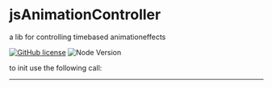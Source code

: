 # jsAnimationController
a lib for controlling timebased animationeffects

[![GitHub license](https://img.shields.io/npm/l/jsAnimationController?style=flat-square)](https://github.com/docravendark/jsAnimationController/blob/master/LICENSE)
![Node Version](https://img.shields.io/npm/v/jsAnimationController?style=flat-square)

to init use the following call:

---

